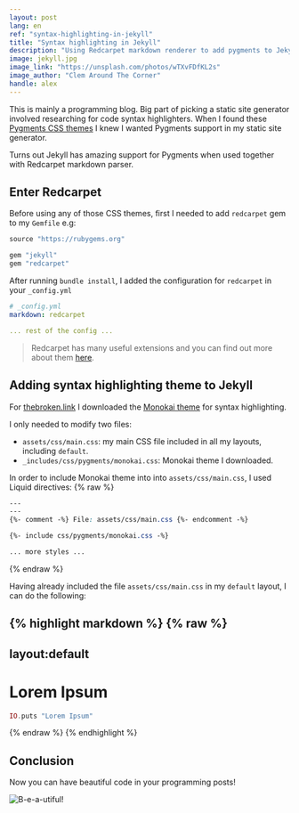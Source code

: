 ```yaml
---
layout: post
lang: en
ref: "syntax-highlighting-in-jekyll"
title: "Syntax highlighting in Jekyll"
description: "Using Redcarpet markdown renderer to add pygments to Jekyll"
image: jekyll.jpg
image_link: "https://unsplash.com/photos/wTXvFDfKL2s"
image_author: "Clem Around The Corner"
handle: alex
---
```


This is mainly a programming blog. Big part of picking a static site generator
involved researching for code syntax highlighters. When I found these
[Pygments CSS themes](http://jwarby.github.io/jekyll-pygments-themes/languages/javascript.html)
I knew I wanted Pygments support in my static site generator.

Turns out Jekyll has amazing support for Pygments when used together with
Redcarpet markdown parser.

## Enter Redcarpet

Before using any of those CSS themes, first I needed to add `redcarpet` gem
to my `Gemfile` e.g:

```ruby
source "https://rubygems.org"

gem "jekyll"
gem "redcarpet"
```

After running `bundle install`, I added the configuration for `redcarpet` in
your `_config.yml`

```yaml
# _config.yml
markdown: redcarpet

... rest of the config ...
```

> Redcarpet has many useful extensions and you can find out more about them
> [here](https://github.com/vmg/redcarpet).

## Adding syntax highlighting theme to Jekyll

For [thebroken.link](https://thebroken.link) I downloaded the
[Monokai theme](https://raw.githubusercontent.com/jwarby/pygments-css/master/monokai.css)
for syntax highlighting.

I only needed to modify two files:

- `assets/css/main.css`: my main CSS file included in all my layouts, including
  `default`.
- `_includes/css/pygments/monokai.css`: Monokai theme I downloaded.

In order to include Monokai theme into into `assets/css/main.css`, I used
Liquid  directives:
{% raw %}
```css
---
---
{%- comment -%} File: assets/css/main.css {%- endcomment -%}

{%- include css/pygments/monokai.css -%}

... more styles ...

```
{% endraw %}

Having already included the file `assets/css/main.css` in my `default` layout,
I can do the following:

{% highlight markdown %}
{% raw %}
---
layout:default
---

# Lorem Ipsum

```elixir
IO.puts "Lorem Ipsum"
```
{% endraw %}
{% endhighlight %}

## Conclusion

Now you can have beautiful code in your programming posts!

![B-e-a-utiful!](https://media.giphy.com/media/i5wNCqyMzY2Oc/giphy.gif)


